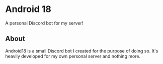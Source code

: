 # Android 18
A personal Discord bot for my server!

## About
Android18 is a small Discord bot I created for the purpose of doing so. It's heavily developed for my own personal server and nothing more.


